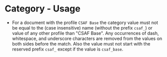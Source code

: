 # Category - Usage

* For a document with the profile `CSAF Base` the category value must not be
  equal to the (case insensitive) name
  (without the prefix `csaf_`) or value of any other profile than "CSAF Base".
  Any occurrences of dash, whitespace, and underscore characters are removed
  from the values on both sides before the match. Also the value must not start
  with the reserved prefix `csaf_` except if the value is `csaf_base`.
